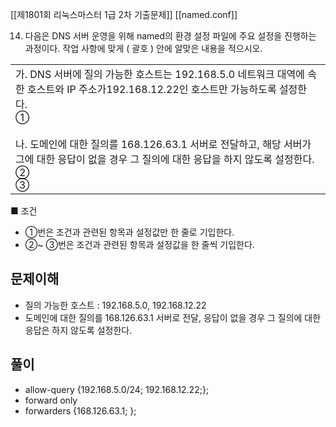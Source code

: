 [[제1801회 리눅스마스터 1급 2차 기출문제]]
[[named.conf]]

14. 다음은 DNS 서버 운영을 위해 named의 환경 설정 파일에 주요 설정을 진행하는 과정이다. 작업 사항에 맞게 ( 괄호 ) 안에 알맞은 내용을 적으시오.

|   |
|---|
|가. DNS 서버에 질의 가능한 호스트는 192.168.5.0 네트워크 대역에 속한 호스트와 IP 주소가192.168.12.22인 호스트만 가능하도록 설정한다.   <br>①  <br>  <br>나. 도메인에 대한 질의를 168.126.63.1 서버로 전달하고, 해당 서버가 그에 대한 응답이 없을 경우 그 질의에 대한 응답을 하지 않도록 설정한다.  <br>②   <br>③|

■ 조건  
- ①번은 조건과 관련된 항목과 설정값만 한 줄로 기입한다.  
- ②~ ③번은 조건과 관련된 항목과 설정값을 한 줄씩 기입한다.  


## 문제이해
- 질의 가능한 호스트 : 192.168.5.0, 192.168.12.22
- 도메인에 대한 질의를 168.126.63.1 서버로 전달, 응답이 없을 경우 그 질의에 대한 응답은 하지 않도록 설정한다.

## 풀이
- allow-query {192.168.5.0/24; 192.168.12.22;};
- forward only
- forwarders {168.126.63.1; };

